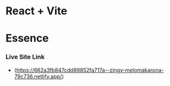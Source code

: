 # React + Vite


# Essence

### Live Site Link
- (https://662a3fb847cdd89852fa717a--zingy-melomakarona-79c736.netlify.app/)